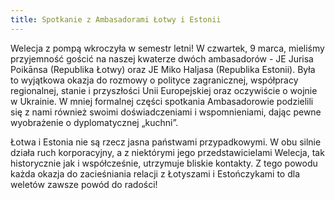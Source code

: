 ```yaml
---
title: Spotkanie z Ambasadorami Łotwy i Estonii
---
```


Welecja z pompą wkroczyła w semestr letni! W czwartek, 9 marca, mieliśmy przyjemność gościć na naszej kwaterze dwóch ambasadorów - JE Jurisa Poikānsa (Republika Łotwy) oraz JE Miko Haljasa (Republika Estonii). Była to wyjątkowa okazja do rozmowy o polityce zagranicznej, współpracy regionalnej, stanie i przyszłości Unii Europejskiej oraz oczywiście o wojnie w Ukrainie. W mniej formalnej części spotkania Ambasadorowie podzielili się z nami również swoimi doświadczeniami i wspomnieniami, dając pewne wyobrażenie o dyplomatycznej „kuchni”.

Łotwa i Estonia nie są rzecz jasna państwami przypadkowymi. W obu silnie działa ruch korporacyjny, a z niektórymi jego przedstawicielami Welecja, tak historycznie jak i współcześnie, utrzymuje bliskie kontakty. Z tego powodu każda okazja do zacieśniania relacji z Łotyszami i Estończykami to dla weletów zawsze powód do radości!

